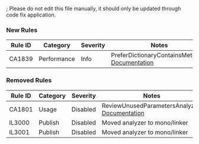 ; Please do not edit this file manually, it should only be updated through code fix application.

### New Rules
Rule ID | Category | Severity | Notes
--------|----------|----------|-------
CA1839 | Performance | Info | PreferDictionaryContainsMethods, [Documentation](https://docs.microsoft.com/dotnet/fundamentals/code-analysis/quality-rules/ca1839)

### Removed Rules

Rule ID | Category | Severity | Notes
--------|----------|----------|-------
CA1801 | Usage | Disabled | ReviewUnusedParametersAnalyzer, [Documentation](https://docs.microsoft.com/visualstudio/code-quality/ca1801)
IL3000 | Publish | Disabled | Moved analyzer to mono/linker
IL3001 | Publish | Disabled | Moved analyzer to mono/linker
